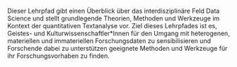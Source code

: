 Dieser Lehrpfad gibt einen Überblick über das interdisziplinäre Feld Data Science und stellt grundlegende Theorien, Methoden und Werkzeuge im Kontext der quantitativen Textanalyse vor. Ziel dieses Lehrpfades ist es, Geistes- und Kulturwissenschaftler*Innen für den Umgang mit heterogenen, materiellen und immateriellen Forschungsdaten zu sensibilisieren und Forschende dabei zu unterstützen geeignete Methoden und Werkzeuge für ihr Forschungsvorhaben zu finden.

